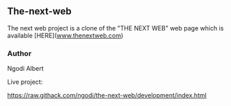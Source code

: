 
The-next-web
------------

The next web project is a clone of the "THE NEXT WEB" web page which is available \[HERE\](www.thenextweb.com)

### Author

Ngodi Albert

Live project:

https://raw.githack.com/ngodi/the-next-web/development/index.html
